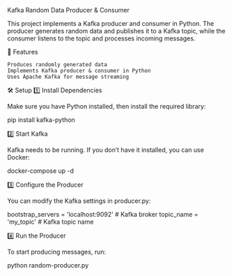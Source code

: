 

Kafka Random Data Producer & Consumer

This project implements a Kafka producer and consumer in Python. The producer generates random data and publishes it to a Kafka topic, while the consumer listens to the topic and processes incoming messages.

🚀 Features

    Produces randomly generated data
    Implements Kafka producer & consumer in Python
    Uses Apache Kafka for message streaming


🛠️ Setup
1️⃣ Install Dependencies

Make sure you have Python installed, then install the required library:

pip install kafka-python

2️⃣ Start Kafka

Kafka needs to be running. If you don’t have it installed, you can use Docker:

docker-compose up -d


3️⃣ Configure the Producer

You can modify the Kafka settings in producer.py:

bootstrap_servers = 'localhost:9092'  # Kafka broker
topic_name = 'my_topic'  # Kafka topic name

4️⃣ Run the Producer

To start producing messages, run:

python random-producer.py




